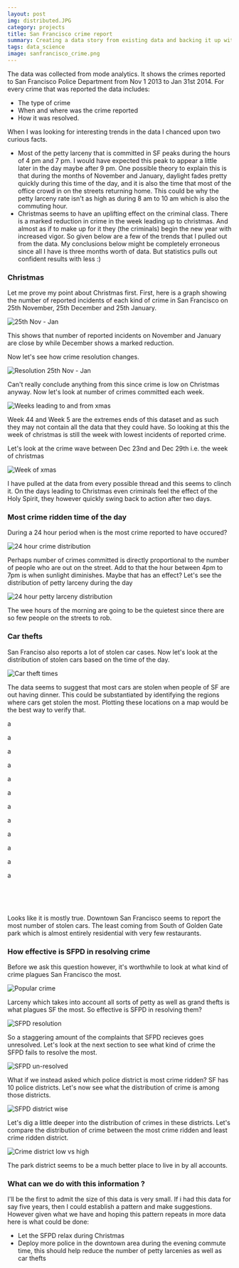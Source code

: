```yaml
---
layout: post
img: distributed.JPG
category: projects
title: San Francisco crime report
summary: Creating a data story from existing data and backing it up with statistics
tags: data_science
image: sanfrancisco_crime.png
---
```


The data was collected from mode analytics. It shows the crimes reported to San Francisco Police Department from Nov 1 2013 to Jan 31st 2014. For every crime that was reported the data includes:

- The type of crime
- When and where was the crime reported
- How it was resolved.

When I was looking for interesting trends in the data I chanced upon two curious facts.

- Most of the petty larceny that is committed in SF peaks during the hours of 4 pm and 7 pm. I would have expected this peak to appear a little later in the day maybe after 9 pm. One possible theory to explain this is that during the months of November and January, daylight fades pretty quickly during this time of the day, and it is also the time that most of the office crowd in on the streets returning home. This could be why the petty larceny rate isn't as high as during 8 am to 10 am which is also the commuting hour.
- Christmas seems to have an uplifting effect on the criminal class. There is a marked reduction in crime in the week leading up to christmas. And almost as if to make up for it they (the criminals) begin the new year with increased vigor.
So given below are a few of the trends that I pulled out from the data. My conclusions below might be completely erroneous since all I have is three months worth of data. But statistics pulls out confident results with less :)

### Christmas

Let me prove my point about Christmas first. First, here is a graph showing the number of reported incidents of each kind of crime in San Francisco on 25th November, 25th December and 25th January.

![25th Nov - Jan](/img/san_francisco/25thNov-Jan.png "25th Nov to 25th Jan")

This shows that number of reported incidents on November and January are close by while December shows a marked reduction.

Now let's see how crime resolution changes.

![Resolution 25th Nov - Jan](/img/san_francisco/resolution-25thNov-Jan.png "Resolution 25th Nov to 25th Jan")

Can't really conclude anything from this since crime is low on Christmas anyway. Now let's look at number of crimes committed each week.

![Weeks leading to and from xmas](/img/san_francisco/weeks-leading-to-and-from-xmas.png "Weeks leading to and from xmas")

Week 44 and Week 5 are the extremes ends of this dataset and as such they may not contain all the data that they could have. So looking at this the week of christmas is still the week with lowest incidents of reported crime.

Let's look at the crime wave between Dec 23nd and Dec 29th i.e. the week of christmas

![Week of xmas](/img/san_francisco/week-of-xmas.png "Week of xmas")

I have pulled at the data from every possible thread and this seems to clinch it. On the days leading to Christmas even criminals feel the effect of the Holy Spirit, they however quickly swing back to action after two days.

### Most crime ridden time of the day

During a 24 hour period when is the most crime reported to have occured?

![24 hour crime distribution](/img/san_francisco/weeks-leading-to-and-from-xmas.png "24 hour crime distribution")

Perhaps number of crimes committed is directly proportional to the number of people who are out on the street. Add to that the hour between 4pm to 7pm is when sunlight diminishes. Maybe that has an effect?
Let's see the distribution of petty larceny during the day

![24 hour petty larceny distribution](/img/san_francisco/24-hour-petty-larceny-distrib.png "24 hour petty larceny distribution")

The wee hours of the morning are going to be the quietest since there are so few people on the streets to rob.

### Car thefts
San Franciso also reports a lot of stolen car cases. Now let's look at the distribution of stolen cars based on the time of the day.

![Car theft times](/img/san_francisco/car_stolen_times.png "Car theft times")

The data seems to suggest that most cars are stolen when people of SF are out having dinner. This could be substantiated by identifying the regions where cars get stolen the most. Plotting these locations on a map would be the best way to verify that.

<head>
   <link rel="stylesheet" href="http://cdn.leafletjs.com/leaflet-0.7/leaflet.css" />
   <link rel="stylesheet" href="http://leaflet.github.io/Leaflet.markercluster/dist/MarkerCluster.Default.css" />
   <script src="http://cdn.leafletjs.com/leaflet-0.7/leaflet.js"></script>
   <script src="http://leaflet.github.io/Leaflet.markercluster/dist/leaflet.markercluster-src.js" type='text/javascript'></script>
   <script src="http://briangonzalez.github.io/jquery.adaptive-backgrounds.js/js/jquery.js"></script>

<style>
#map {
  position:absolute;

}
</style>
</head>
<body>

<div id="map" style="width: 960px; height: 500px"></div>

<script>
var actualMap = L.map('map').setView([37.7609, -122.4219], 12);
L.tileLayer('http://{s}.tile.openstreetmap.org/{z}/{x}/{y}.png', {
    maxZoom: 18,
    attribution: 'Map data (c) <a href="http://openstreetmap.org">OpenStreetMap</a> contributors'
}).addTo(actualMap);
var map = new L.markerClusterGroup();
var THOUSANDS = 3;
var API_ENDPOINT = "https://rawgit.com/Prnbs/SlideRule/master/DataStory/json/vehicles_8pm.json?";
for (var i = 0; i < THOUSANDS; i++) {
  offset = i * 1000;
  jQuery.get(API_ENDPOINT + "$offset=" + offset, function(data) {
    for (var index = 0; index < data.length; index++) {
      incident = data[index];
      console.log(incident);
      marker = L.marker([incident["lat"], incident["lon"]]);
      marker.bindPopup(incident["descript"]);
      map.addLayer(marker);
    }
});
}
actualMap.addLayer(map);
</script>

</body>

a

a

a

a

a

a

a

a

a

a

a

a

<br>
<br>
<br>

Looks like it is mostly true. Downtown San Francisco seems to report the most number of stolen cars. The least coming from South of Golden Gate park which is almost entirely residential with very few restaurants.

### How effective is SFPD in resolving crime

Before we ask this question however, it's worthwhile to look at what kind of crime plagues San Francisco the most.

![Popular crime](/img/san_francisco/popular-crime.png "Most popular crimes")

Larceny which takes into account all sorts of petty as well as grand thefts is what plagues SF the most. So effective is SFPD in resolving them?

![SFPD resolution](/img/san_francisco/sfpd-resolution.png "SFPD resolution")

So a staggering amount of the complaints that SFPD recieves goes unresolved. Let's look at the next section to see what kind of crime the SFPD fails to resolve the most.

![SFPD un-resolved](/img/san_francisco/sfpd-unresolved.png "SFPD's un-resolved break up")

What if we instead asked which police district is most crime ridden? SF has 10 police districts. Let's now see what the distribution of crime is among those districts.

![SFPD district wise](/img/san_francisco/sf-district-crime.png "SF district wise crime")

Let's dig a little deeper into the distribution of crimes in these districts. Let's compare the distribution of crime between the most crime ridden and least crime ridden district.

![Crime district low vs high](/img/san_francisco/district-high-low.png "Crime district low vs high")

The park district seems to be a much better place to live in by all accounts.

### What can we do with this information ?

I'll be the first to admit the size of this data is very small. If i had this data for say five years, then I could establish a pattern and make suggestions. However given what we have and hoping this pattern repeats in more data here is what could be done:

- Let the SFPD relax during Christmas
- Deploy more police in the downtown area during the evening commute time, this should help reduce the number of petty larcenies as well as car thefts
